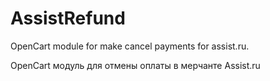 # AssistRefund
OpenCart module for make cancel payments for assist.ru. 

OpenCart модуль для отмены оплаты в мерчанте Assist.ru
